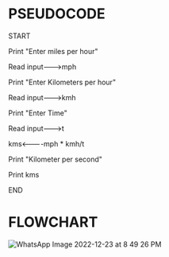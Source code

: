# PSEUDOCODE
START


Print "Enter miles per hour"


Read input--->mph


Print "Enter Kilometers per hour"


Read input--->kmh


Print "Enter Time"


Read input--->t


kms<----mph * kmh/t


Print "Kilometer per second"


Print kms


END


# FLOWCHART
![WhatsApp Image 2022-12-23 at 8 49 26 PM](https://user-images.githubusercontent.com/117601111/209443894-4f05e7ca-252b-455e-a946-882c9949b26c.jpeg)
